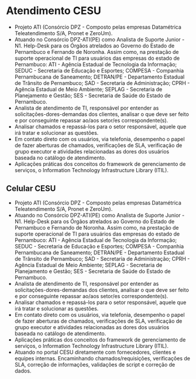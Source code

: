 # Atendimento CESU

- Projeto ATI (Consórcio DPZ - Composto pelas empresas Datamétrica Teleatendimento S/A, Pronet e ZeroUm).
- Atuando no Consórcio DPZ-ATI(PE) como Analista de Suporte Junior - N1. Help-Desk para os Órgãos atrelados ao Governo do Estado de Pernambuco e Fernando de Noronha. Assim como, na prestação de suporte operacional de TI para usuários das empresas do estado de Pernambuco:
ATI - Agência Estadual de Tecnologia da Informação;
SEDUC - Secretaria de Educação e Esportes;
COMPESA - Companhia Pernambucana de Saneamento;
DETRAN/PE - Departamento Estadual de Trânsito de Pernambuco;
SAD - Secretaria de Administração;
CPRH - Agência Estadual de Meio Ambiente;
SEPLAG - Secretaria de Planejamento e Gestão;
SES - Secretaria de Saúde do Estado de Pernambuco.
- Analista de atendimento de TI, responsável por entender as solicitações-dores-demandas dos clientes, analisar o que deve ser feito e por conseguinte repassar ao/aos setor/es correspondente(s).
- Analisar chamados e repassá-los para o setor responsável, aquele que irá tratar e solucionar as questões.
- Em contato direto com os usuários, via telefonia, desempenho o papel de fazer aberturas de chamados, verificações de SLA, verificação de grupo executor e atividades relacionadas as dores dos usuários baseada no catálogo de atendimento.
- Aplicações práticas dos conceitos do framework de gerenciamento de serviços, o Information Technology Infrastructure Library (ITIL).

## Celular CESU

- Projeto ATI (Consórcio DPZ - Composto pelas empresas Datamétrica Teleatendimento S/A, Pronet e ZeroUm).
- Atuando no Consórcio DPZ-ATI(PE) como Analista de Suporte Junior - N1. Help-Desk para os Órgãos atrelados ao Governo do Estado de Pernambuco e Fernando de Noronha. Assim como, na prestação de suporte operacional de TI para usuários das empresas do estado de Pernambuco:
ATI - Agência Estadual de Tecnologia da Informação;
SEDUC - Secretaria de Educação e Esportes;
COMPESA - Companhia Pernambucana de Saneamento;
DETRAN/PE - Departamento Estadual de Trânsito de Pernambuco;
SAD - Secretaria de Administração;
CPRH - Agência Estadual de Meio Ambiente;
SEPLAG - Secretaria de Planejamento e Gestão;
SES - Secretaria de Saúde do Estado de Pernambuco.
- Analista de atendimento de TI, responsável por entender as solicitações-dores-demandas dos clientes, analisar o que deve ser feito e por conseguinte repassar ao/aos setor/es correspondente(s).
- Analisar chamados e repassá-los para o setor responsável, aquele que irá tratar e solucionar as questões.
- Em contato direto com os usuários, via telefonia, desempenho o papel de fazer aberturas de chamados, verificações de SLA, verificação de grupo executor e atividades relacionadas as dores dos usuários baseada no catálogo de atendimento.
- Aplicações práticas dos conceitos do framework de gerenciamento de serviços, o Information Technology Infrastructure Library (ITIL).
- Atuando no portal CESU diretamente com fornecedores, clientes e equipes internas. Encaminhando chamados/requisições, verificações de SLA, correção de informações, validações de script e correção de dados. 